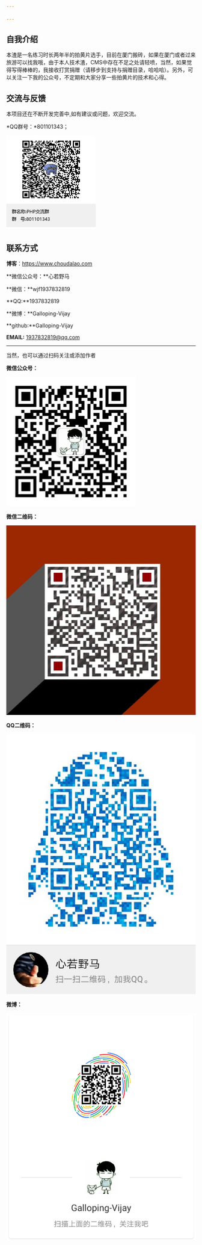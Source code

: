 ```yaml
---

---
```


## 自我介绍

本渣是一名练习时长两年半的拍黄片选手，目前在厦门搬砖，如果在厦门或者过来旅游可以找我哦，由于本人技术渣，CMS中存在不足之处请轻喷，当然，如果觉得写得棒棒的，我接收打赏捐赠（请移步到支持与捐赠目录，哈哈哈）。另外，可以关注一下我的公众号，不定期和大家分享一些拍黄片的技术和心得。

## 交流与反馈

本项目还在不断开发完善中,如有建议或问题，欢迎交流。

*QQ群号：*801101343；

![PHP交流群群聊二维码](./images/PHP交流群群聊二维码.png)

## 联系方式

**博客**：https://www.choudalao.com

**微信公众号：**心若野马

**微信：**wjf1937832819

**QQ:**1937832819

**微博：**Galloping-Vijay

**github:**Galloping-Vijay

**EMAIL:** 1937832819@qq.com

*****

当然，也可以通过扫码关注或添加作者

**微信公众号：**

![公众号](./images/公众号.jpg)

**微信二维码：**

![wx](./images/wx.jpg)

**QQ二维码：**

![QQ](./images/QQ.jpg)

**微博：**

![微博](./images/微博.png)